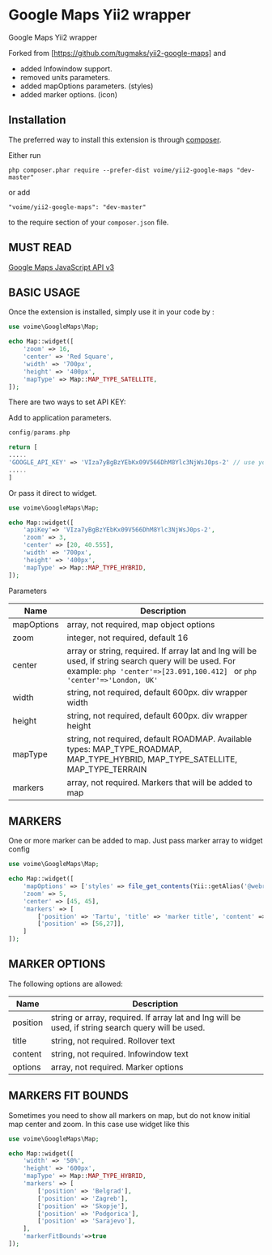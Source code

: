 Google Maps Yii2 wrapper
========================
Google Maps Yii2 wrapper

Forked from [https://github.com/tugmaks/yii2-google-maps] and
  * added Infowindow support.
  * removed units parameters.
  * added mapOptions parameters. (styles)
  * added marker options. (icon)

Installation
------------

The preferred way to install this extension is through [composer](http://getcomposer.org/download/).

Either run

```
php composer.phar require --prefer-dist voime/yii2-google-maps "dev-master"
```

or add

```
"voime/yii2-google-maps": "dev-master"
```

to the require section of your `composer.json` file.


MUST READ
-----
[Google Maps JavaScript API v3](https://developers.google.com/maps/documentation/javascript/reference)

BASIC USAGE
-----
Once the extension is installed, simply use it in your code by  :

```php
use voime\GoogleMaps\Map;

echo Map::widget([
    'zoom' => 16,
    'center' => 'Red Square',
    'width' => '700px',
    'height' => '400px',
    'mapType' => Map::MAP_TYPE_SATELLITE,
]);
```

There are two ways to set API KEY:

Add to application parameters.
```php
config/params.php

return [
.....
'GOOGLE_API_KEY' => 'VIza7yBgBzYEbKx09V566DhM8Ylc3NjWsJ0ps-2' // use your own api key
.....
]
```
Or pass it direct to widget.

```php
use voime\GoogleMaps\Map;

echo Map::widget([
    'apiKey'=> 'VIza7yBgBzYEbKx09V566DhM8Ylc3NjWsJ0ps-2',
    'zoom' => 3,
    'center' => [20, 40.555],
    'width' => '700px',
    'height' => '400px',
    'mapType' => Map::MAP_TYPE_HYBRID,
]);
```

Parameters

| Name  | Description |
| ------------- | ------------- |
| mapOptions  | array, not required, map object options |
| zoom  | integer, not required, default 16 |
| center  | array or string, required. If array lat and lng will be used, if string search query will be used. For example: ```php 'center'=>[23.091,100.412] ``` or ```php 'center'=>'London, UK' ``` |
| width | string, not required, default 600px. div wrapper width |
| height | string, not required, default 600px. div wrapper height |
| mapType | string, not required, default ROADMAP. Available types: MAP_TYPE_ROADMAP, MAP_TYPE_HYBRID, MAP_TYPE_SATELLITE, MAP_TYPE_TERRAIN |
| markers | array, not required. Markers that will be added to map|

MARKERS
-----

One or more marker can be added to map. Just pass marker array to widget config

```php
use voime\GoogleMaps\Map;

echo Map::widget([
    'mapOptions' => ['styles' => file_get_contents(Yii::getAlias('@webroot/res/map-styles.json'))],
    'zoom' => 5,
    'center' => [45, 45],
    'markers' => [
        ['position' => 'Tartu', 'title' => 'marker title', 'content' => 'InfoWindow content', 'options' => ["icon" => "'https://developers.google.com/maps/documentation/javascript/examples/full/images/beachflag.png'"]],
        ['position' => [56,27]],
    ]
]);
````

MARKER OPTIONS
-----

The following options are allowed:

| Name  | Description |
| ------------- | ------------- |
| position  | string or array, required. If array lat and lng will be used, if string search query will be used. |
| title  | string, not required. Rollover text |
| content  | string, not required. Infowindow text |
| options  | array, not required. Marker options |

MARKERS FIT BOUNDS
-----

Sometimes you need to show all markers on map, but do not know initial map center and zoom. In this case use widget like this

```php
use voime\GoogleMaps\Map;

echo Map::widget([
    'width' => '50%',
    'height' => '600px',
    'mapType' => Map::MAP_TYPE_HYBRID,
    'markers' => [
        ['position' => 'Belgrad'],
        ['position' => 'Zagreb'],
        ['position' => 'Skopje'],
        ['position' => 'Podgorica'],
        ['position' => 'Sarajevo'],
    ],
    'markerFitBounds'=>true
]);
